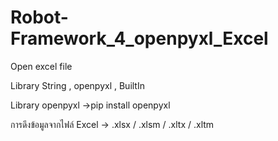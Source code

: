 # Robot-Framework_4_openpyxl_Excel
Open excel file

Library    String , openpyxl , BuiltIn

Library    openpyxl 
->pip install openpyxl

การดึงข้อมูลจากไฟล์ Excel -> .xlsx / .xlsm / .xltx / .xltm
